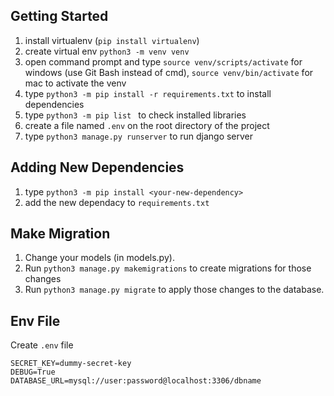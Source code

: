 ## Getting Started

1. install virtualenv (`pip install virtualenv`)
1. create virtual env `python3 -m venv venv`
1. open command prompt and type `source venv/scripts/activate` for windows (use Git Bash instead of cmd), `source venv/bin/activate` for mac to activate the venv
1. type `python3 -m pip install -r requirements.txt` to install dependencies
1. type `python3 -m pip list ` to check installed libraries
1. create a file named `.env` on the root directory of the project
1. type `python3 manage.py runserver` to run django server

## Adding New Dependencies

1. type `python3 -m pip install <your-new-dependency>`
1. add the new dependacy to `requirements.txt`

## Make Migration

1. Change your models (in models.py).
1. Run `python3 manage.py makemigrations` to create migrations for those changes
1. Run `python3 manage.py migrate` to apply those changes to the database.

## Env File

Create `.env` file

```
SECRET_KEY=dummy-secret-key
DEBUG=True
DATABASE_URL=mysql://user:password@localhost:3306/dbname
```
